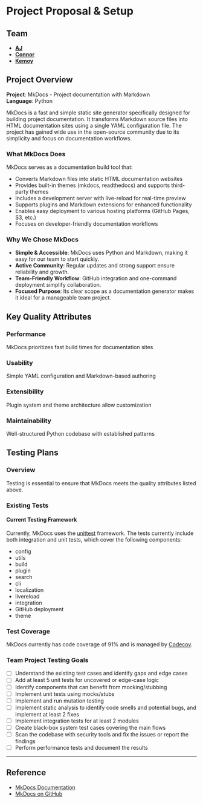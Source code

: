 # Project Proposal & Setup

## Team

- [**AJ**](https://github.com/ajbarea)
- [**Connor**](https://github.com/cwo3990)
- [**Kemoy**](https://github.com/kemoycampbell)

## Project Overview

**Project**: MkDocs - Project documentation with Markdown  
**Language**: Python  

MkDocs is a fast and simple static site generator specifically designed for building project documentation. It transforms Markdown source files into HTML documentation sites using a single YAML configuration file. The project has gained wide use in the open-source community due to its simplicity and focus on documentation workflows.

### What MkDocs Does

MkDocs serves as a documentation build tool that:

- Converts Markdown files into static HTML documentation websites
- Provides built-in themes (mkdocs, readthedocs) and supports third-party themes
- Includes a development server with live-reload for real-time preview
- Supports plugins and Markdown extensions for enhanced functionality
- Enables easy deployment to various hosting platforms (GitHub Pages, S3, etc.)
- Focuses on developer-friendly documentation workflows

### Why We Chose MkDocs

- **Simple & Accessible**: MkDocs uses Python and Markdown, making it easy for our team to start quickly.
- **Active Community**: Regular updates and strong support ensure reliability and growth.
- **Team-Friendly Workflow**: GitHub integration and one-command deployment simplify collaboration.
- **Focused Purpose**: Its clear scope as a documentation generator makes it ideal for a manageable team project.

## Key Quality Attributes

### Performance

MkDocs prioritizes fast build times for documentation sites

### Usability

Simple YAML configuration and Markdown-based authoring

### Extensibility

Plugin system and theme architecture allow customization

### Maintainability

Well-structured Python codebase with established patterns

## Testing Plans

### Overview

Testing is essential to ensure that MkDocs meets the quality attributes listed above.

### Existing Tests

#### Current Testing Framework

Currently, MkDocs uses the [unittest](https://docs.python.org/3/library/unittest.html) framework. The tests currently include both integration and unit tests, which cover the following components:

- config
- utils
- build
- plugin
- search
- cli
- localization
- livereload
- integration
- GitHub deployment
- theme

### Test Coverage

MkDocs currently has code coverage of 91% and is managed by [Codecov](https://app.codecov.io/github/mkdocs/mkdocs?branch=master).

### Team Project Testing Goals

- [ ] Understand the existing test cases and identify gaps and edge cases
- [ ] Add at least 5 unit tests for uncovered or edge-case logic
- [ ] Identify components that can benefit from mocking/stubbing
- [ ] Implement unit tests using mocks/stubs
- [ ] Implement and run mutation testing
- [ ] Implement static analysis to identify code smells and potential bugs, and implement at least 2 fixes
- [ ] Implement integration tests for at least 2 modules
- [ ] Create black-box system test cases covering the main flows
- [ ] Scan the codebase with security tools and fix the issues or report the findings
- [ ] Perform performance tests and document the results

---

## Reference

- [MkDocs Documentation](https://www.mkdocs.org/)
- [MkDocs on GitHub](https://github.com/mkdocs/mkdocs)
